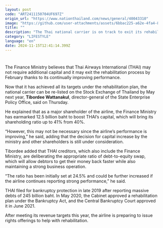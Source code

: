 ```yaml
---
layout: post
code: "ART2411150704UF697Z"
origin_url: "https://www.nationthailand.com/news/general/40043310"
image: "https://github.com/user-attachments/assets/6bbac225-a62e-4fa4-8400-fff4db26d222"
title: ""
description: "The Thai national carrier is on track to exit its rehabilitation process by February 2025, with plans to re-list on the Stock Exchange by May thanks to strong performance"
category: "LIFESTYLE"
language: "en"
date: 2024-11-15T12:41:14.399Z
---
```


# 









The Finance Ministry believes that Thai Airways International (THAI) may not require additional capital and it may exit the rehabilitation process by February thanks to its continually improving performance.

Now that it has achieved all its targets under the rehabilitation plan, the national carrier can be re-listed on the Stock Exchange of Thailand by May next year, **Tibordee Wattanakul**, director-general of the State Enterprise Policy Office, said on Thursday.

He explained that as a major shareholder of the airline, the Finance Ministry has earmarked 12.5 billion baht to boost THAI’s capital, which will bring its shareholding ratio up to 41% from 40%.

“However, this may not be necessary since the airline’s performance is improving,” he said, adding that the decision for capital increase by the ministry and other shareholders is still under consideration.

Tibordee added that THAI creditors, which also include the Finance Ministry, are deliberating the appropriate ratio of debt-to-equity swap, which will allow debtors to get their money back faster while also maintaining a strong business operation.

“The ratio has been initially set at 24.5% and could be further increased if the airline continues reporting strong performance,” he said.

THAI filed for bankruptcy protection in late 2019 after reporting massive debts of 245 billion baht. In May 2020, the Cabinet approved a rehabilitation plan under the Bankruptcy Act, and the Central Bankruptcy Court approved it in June 2021.

After meeting its revenue targets this year, the airline is preparing to issue rights offerings to help with rehabilitation.